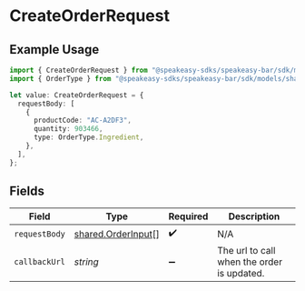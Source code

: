 # CreateOrderRequest

## Example Usage

```typescript
import { CreateOrderRequest } from "@speakeasy-sdks/speakeasy-bar/sdk/models/operations";
import { OrderType } from "@speakeasy-sdks/speakeasy-bar/sdk/models/shared";

let value: CreateOrderRequest = {
  requestBody: [
    {
      productCode: "AC-A2DF3",
      quantity: 903466,
      type: OrderType.Ingredient,
    },
  ],
};
```

## Fields

| Field                                                           | Type                                                            | Required                                                        | Description                                                     |
| --------------------------------------------------------------- | --------------------------------------------------------------- | --------------------------------------------------------------- | --------------------------------------------------------------- |
| `requestBody`                                                   | [shared.OrderInput](../../../sdk/models/shared/orderinput.md)[] | :heavy_check_mark:                                              | N/A                                                             |
| `callbackUrl`                                                   | *string*                                                        | :heavy_minus_sign:                                              | The url to call when the order is updated.                      |